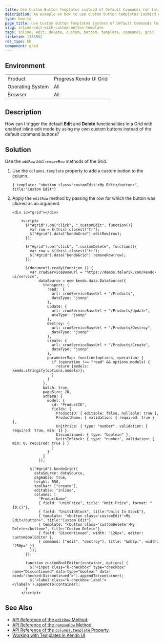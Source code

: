 ```yaml
---
title: Use Custom Button Templates instead of Default Commands for Inline Edit and Delete Functionalities
description: An example on how to use custom button templates instead of the default commands to edit and delete records in a Kendo UI Grid in inline edit mode.
type: how-to
page_title: Use Custom Button Templates instead of Default Commands for Inline Edit and Delete Functionalities | Kendo UI Grid for jQuery
slug: inline-edit-with-custom-button-template
tags: inline, edit, delete, custom, button, template, commands, grid
ticketid: 1133582
res_type: kb
component: grid
---
```


## Environment

<table>
 <tr>
  <td>Product</td>
  <td>Progress Kendo UI Grid</td>
 </tr>
 <tr>
  <td>Operating System</td>
  <td>All</td>
 </tr>
 <tr>
  <td>Browser</td>
  <td>All</td>
 </tr>
</table>


## Description

How can I trigger the default **Edit** and **Delete** functionalities in a Grid with enabled inline edit mode by using my own custom buttons instead of the default command buttons?

## Solution

Use the `addRow` and `removeRow` methods of the Grid.

1. Use the `columns.template` property to add a custom button to the column.

    ````dojo
    { template: "<button class='customEdit'>My Edit</button>", title:"Custom Edit"}
    ````

1. Apply the `editRow` method by passing the row for which the button was clicked as an argument.

    ```dojo
    <div id="grid"></div>

        <script>
          $("#grid").on("click", ".customEdit", function(){
            var row = $(this).closest("tr");
            $("#grid").data("kendoGrid").editRow(row);
          });

          $("#grid").on("click", ".customDelete", function(){
            var row = $(this).closest("tr");
            $("#grid").data("kendoGrid").removeRow(row);
          });

          $(document).ready(function () {
            var crudServiceBaseUrl = "https://demos.telerik.com/kendo-ui/service",
                dataSource = new kendo.data.DataSource({
                  transport: {
                    read:  {
                      url: crudServiceBaseUrl + "/Products",
                      dataType: "jsonp"
                    },
                    update: {
                      url: crudServiceBaseUrl + "/Products/Update",
                      ataType: "jsonp"
                    },
                    destroy: {
                      url: crudServiceBaseUrl + "/Products/Destroy",
                      dataType: "jsonp"
                    },
                    create: {
                      url: crudServiceBaseUrl + "/Products/Create",
                      dataType: "jsonp"
                    },
                    parameterMap: function(options, operation) {
                      if (operation !== "read" && options.models) {
                        return {models: kendo.stringify(options.models)};
                      }
                    }
                  },
                  batch: true,
                  pageSize: 20,
                  schema: {
                    model: {
                      id: "ProductID",
                      fields: {
                        ProductID: { editable: false, nullable: true },
                        ProductName: { validation: { required: true } },
                        UnitPrice: { type: "number", validation: { required: true, min: 1} },
                        Discontinued: { type: "boolean" },
                        UnitsInStock: { type: "number", validation: { min: 0, required: true } }
                      }
                    }
                  }
                });

            $("#grid").kendoGrid({
              dataSource: dataSource,
              pageable: true,
              height: 550,
              toolbar: ["create"],
              editable: "inline",
              columns: [
                "ProductName",
                { field: "UnitPrice", title: "Unit Price", format: "{0:c}"},
                { field: "UnitsInStock", title:"Units In Stock"},
                { template: "<button class='customEdit'>My Edit</button>", title:"Custom Edit"},
                { template: "<button class='customDelete'>My Delete</button>", title:"Custom Delete"},
                { field: "Discontinued", width: "120px", editor: customBoolEditor },
                { command: ["edit", "destroy"], title: "&nbsp;", width: "250px" }]
            });
          });

          function customBoolEditor(container, options) {
            $('<input class="k-checkbox" type="checkbox" name="Discontinued" data-type="boolean" data-bind="checked:Discontinued">').appendTo(container);
            $('<label class="k-checkbox-label">​</label>').appendTo(container);
          }
        </script>
    ```

## See Also

* [API Reference of the `editRow` Method](https://docs.telerik.com/kendo-ui/api/javascript/ui/grid/methods/editrow).
* [API Reference of the `removeRow` Method](https://docs.telerik.com/kendo-ui/api/javascript/ui/grid/methods/removerow).
* [API Reference of the `columns.template` Property](https://docs.telerik.com/kendo-ui/api/javascript/ui/grid/configuration/columns.template).
* [Working with Templates in Kendo UI](https://docs.telerik.com/kendo-ui/framework/templates/overview)
